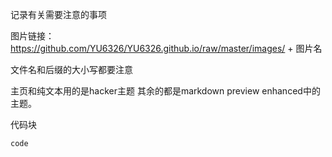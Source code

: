 记录有关需要注意的事项

图片链接：https://github.com/YU6326/YU6326.github.io/raw/master/images/ + 图片名

文件名和后缀的大小写都要注意

主页和纯文本用的是hacker主题
其余的都是markdown preview enhanced中的主题。

代码块
```language
code
```